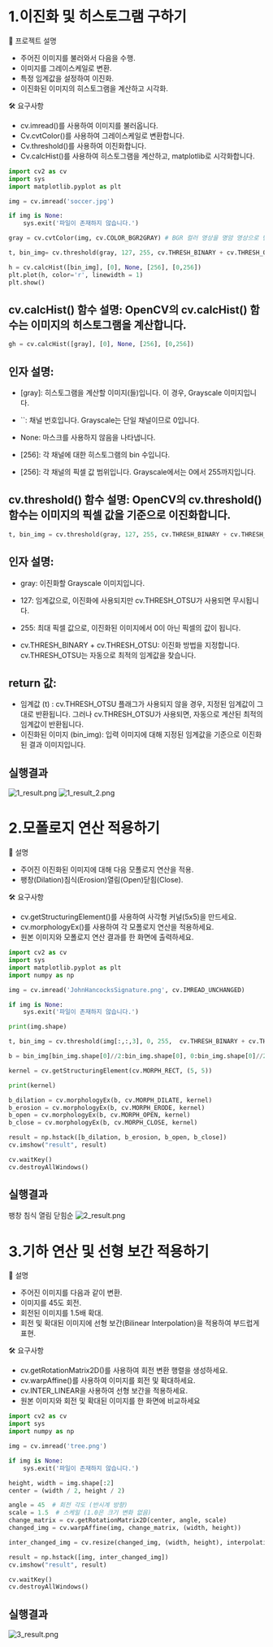 # 1.이진화 및 히스토그램 구하기
📖 프로젝트 설명
* 주어진 이미지를 불러와서 다음을 수행.
* 이미지를 그레이스케일로 변환.
* 특정 임계값을 설정하여 이진화.
* 이진화된 이미지의 히스토그램을 계산하고 시각화.


🛠️ 요구사항
* cv.imread()를 사용하여 이미지를 불러옵니다.
* Cv.cvtColor()를 사용하여 그레이스케일로 변환합니다.
* Cv.threshold()를 사용하여 이진화합니다.
* Cv.calcHist()를 사용하여 히스토그램을 계산하고, matplotlib로 시각화합니다.

```python
import cv2 as cv
import sys
import matplotlib.pyplot as plt

img = cv.imread('soccer.jpg')

if img is None:
    sys.exit('파일이 존재하지 않습니다.')

gray = cv.cvtColor(img, cv.COLOR_BGR2GRAY) # BGR 컬러 영상을 명암 영상으로 변환

t, bin_img= cv.threshold(gray, 127, 255, cv.THRESH_BINARY + cv.THRESH_OTSU)

h = cv.calcHist([bin_img], [0], None, [256], [0,256])
plt.plot(h, color='r', linewidth = 1)
plt.show()
```


## cv.calcHist() 함수 설명: OpenCV의 cv.calcHist() 함수는 이미지의 히스토그램을 계산합니다.
```python
gh = cv.calcHist([gray], [0], None, [256], [0,256])
```

## 인자 설명:

* [gray]: 히스토그램을 계산할 이미지(들)입니다. 이 경우, Grayscale 이미지입니다.

* ``: 채널 번호입니다. Grayscale는 단일 채널이므로 0입니다.

* None: 마스크를 사용하지 않음을 나타냅니다.

* [256]: 각 채널에 대한 히스토그램의 bin 수입니다.

* [256]: 각 채널의 픽셀 값 범위입니다. Grayscale에서는 0에서 255까지입니다.

## cv.threshold() 함수 설명: OpenCV의 cv.threshold() 함수는 이미지의 픽셀 값을 기준으로 이진화합니다.
```python
t, bin_img = cv.threshold(gray, 127, 255, cv.THRESH_BINARY + cv.THRESH_OTSU)
```

## 인자 설명:

* gray: 이진화할 Grayscale 이미지입니다.

* 127: 임계값으로, 이진화에 사용되지만 cv.THRESH_OTSU가 사용되면 무시됩니다.

* 255: 최대 픽셀 값으로, 이진화된 이미지에서 0이 아닌 픽셀의 값이 됩니다.

* cv.THRESH_BINARY + cv.THRESH_OTSU: 이진화 방법을 지정합니다. cv.THRESH_OTSU는 자동으로 최적의 임계값을 찾습니다.

## return 값:
* 임계값 (t) : cv.THRESH_OTSU 플래그가 사용되지 않을 경우, 지정된 임계값이 그대로 반환됩니다. 그러나 cv.THRESH_OTSU가 사용되면, 자동으로 계산된 최적의 임계값이 반환됩니다.
* 이진화된 이미지 (bin_img): 입력 이미지에 대해 지정된 임계값을 기준으로 이진화된 결과 이미지입니다. 

## 실행결과
![1_result.png](https://github.com/wonderdh/ComputerVision/blob/main/3%EC%A3%BC%EC%B0%A8/1_result.png)
![1_result_2.png](https://github.com/wonderdh/ComputerVision/blob/main/3%EC%A3%BC%EC%B0%A8/1_reuslt_2.png)

# 2.모폴로지 연산 적용하기

📖 설명
* 주어진 이진화된 이미지에 대해 다음 모폴로지 연산을 적용.
* 팽창(Dilation)침식(Erosion)열림(Open)닫힘(Close).


🛠️ 요구사항
* cv.getStructuringElement()를 사용하여 사각형 커널(5x5)을 만드세요.
* cv.morphologyEx()를 사용하여 각 모폴로지 연산을 적용하세요.
* 원본 이미지와 모폴로지 연산 결과를 한 화면에 출력하세요.

```python
import cv2 as cv
import sys
import matplotlib.pyplot as plt
import numpy as np

img = cv.imread('JohnHancocksSignature.png', cv.IMREAD_UNCHANGED)

if img is None:
    sys.exit('파일이 존재하지 않습니다.')

print(img.shape)

t, bin_img = cv.threshold(img[:,:,3], 0, 255,  cv.THRESH_BINARY + cv.THRESH_OTSU)

b = bin_img[bin_img.shape[0]//2:bin_img.shape[0], 0:bin_img.shape[0]//2+1]

kernel = cv.getStructuringElement(cv.MORPH_RECT, (5, 5))

print(kernel)

b_dilation = cv.morphologyEx(b, cv.MORPH_DILATE, kernel)
b_erosion = cv.morphologyEx(b, cv.MORPH_ERODE, kernel)
b_open = cv.morphologyEx(b, cv.MORPH_OPEN, kernel)
b_close = cv.morphologyEx(b, cv.MORPH_CLOSE, kernel)

result = np.hstack([b_dilation, b_erosion, b_open, b_close])
cv.imshow("result", result)

cv.waitKey()
cv.destroyAllWindows()
```
## 실행결과
팽창 침식 열림 닫힘순
![2_result.png](https://github.com/wonderdh/ComputerVision/blob/main/3%EC%A3%BC%EC%B0%A8/2_result.png)

# 3.기하 연산 및 선형 보간 적용하기

📖 설명
* 주어진 이미지를 다음과 같이 변환.
* 이미지를 45도 회전.
* 회전된 이미지를 1.5배 확대.
* 회전 및 확대된 이미지에 선형 보간(Bilinear Interpolation)을 적용하여 부드럽게 표현.


🛠️ 요구사항
* cv.getRotationMatrix2D()를 사용하여 회전 변환 행렬을 생성하세요.
* cv.warpAffine()를 사용하여 이미지를 회전 및 확대하세요.
* cv.INTER_LINEAR을 사용하여 선형 보간을 적용하세요.
* 원본 이미지와 회전 및 확대된 이미지를 한 화면에 비교하세요

```python
import cv2 as cv
import sys
import numpy as np

img = cv.imread('tree.png')

if img is None:
    sys.exit('파일이 존재하지 않습니다.')

height, width = img.shape[:2]
center = (width / 2, height / 2)

angle = 45  # 회전 각도 (반시계 방향)
scale = 1.5  # 스케일 (1.0은 크기 변화 없음)
change_matrix = cv.getRotationMatrix2D(center, angle, scale)
changed_img = cv.warpAffine(img, change_matrix, (width, height))

inter_changed_img = cv.resize(changed_img, (width, height), interpolation=cv.INTER_LINEAR)

result = np.hstack([img, inter_changed_img])
cv.imshow("result", result)

cv.waitKey()
cv.destroyAllWindows()

```

## 실행결과
![3_result.png](https://github.com/wonderdh/ComputerVision/blob/main/3%EC%A3%BC%EC%B0%A8/3_result.png)




